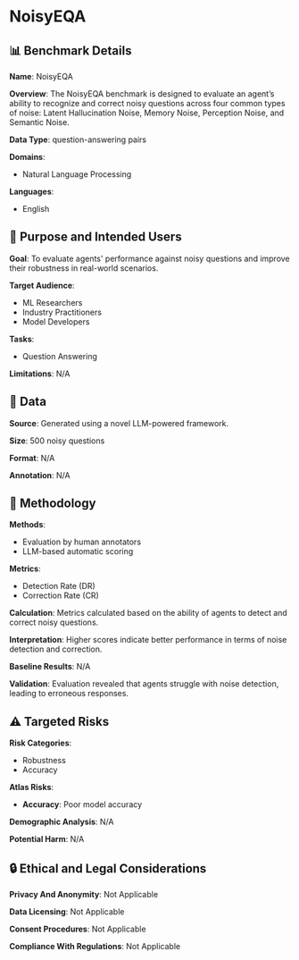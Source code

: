 # NoisyEQA

## 📊 Benchmark Details

**Name**: NoisyEQA

**Overview**: The NoisyEQA benchmark is designed to evaluate an agent’s ability to recognize and correct noisy questions across four common types of noise: Latent Hallucination Noise, Memory Noise, Perception Noise, and Semantic Noise.

**Data Type**: question-answering pairs

**Domains**:
- Natural Language Processing

**Languages**:
- English

## 🎯 Purpose and Intended Users

**Goal**: To evaluate agents' performance against noisy questions and improve their robustness in real-world scenarios.

**Target Audience**:
- ML Researchers
- Industry Practitioners
- Model Developers

**Tasks**:
- Question Answering

**Limitations**: N/A

## 💾 Data

**Source**: Generated using a novel LLM-powered framework.

**Size**: 500 noisy questions

**Format**: N/A

**Annotation**: N/A

## 🔬 Methodology

**Methods**:
- Evaluation by human annotators
- LLM-based automatic scoring

**Metrics**:
- Detection Rate (DR)
- Correction Rate (CR)

**Calculation**: Metrics calculated based on the ability of agents to detect and correct noisy questions.

**Interpretation**: Higher scores indicate better performance in terms of noise detection and correction.

**Baseline Results**: N/A

**Validation**: Evaluation revealed that agents struggle with noise detection, leading to erroneous responses.

## ⚠️ Targeted Risks

**Risk Categories**:
- Robustness
- Accuracy

**Atlas Risks**:
- **Accuracy**: Poor model accuracy

**Demographic Analysis**: N/A

**Potential Harm**: N/A

## 🔒 Ethical and Legal Considerations

**Privacy And Anonymity**: Not Applicable

**Data Licensing**: Not Applicable

**Consent Procedures**: Not Applicable

**Compliance With Regulations**: Not Applicable
